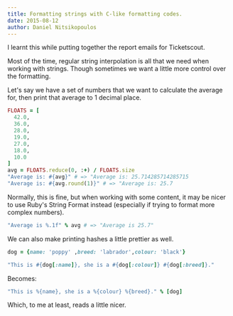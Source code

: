 ```yaml
---
title: Formatting strings with C-like formatting codes.
date: 2015-08-12
author: Daniel Nitsikopoulos
---
```


I learnt this while putting together the report emails for Ticketscout.

Most of the time, regular string interpolation is all that we need when working with strings. Though sometimes we want a little more control over the formatting. 

Let's say we have a set of numbers that we want to calculate the average for, then print that average to 1 decimal place.

```ruby
FLOATS = [
  42.0,
  36.0,
  28.0,
  19.0,
  27.0,
  18.0,
  10.0
]
avg = FLOATS.reduce(0, :+) / FLOATS.size
"Average is: #{avg}" # => "Average is: 25.714285714285715
"Average is: #{avg.round(1)}" # => "Average is: 25.7
```

Normally, this is fine, but when working with some content, it may be nicer to use Ruby's String Format instead (especially if trying to format more complex numbers).

```ruby
"Average is %.1f" % avg # => "Average is 25.7"
```

We can also make printing hashes a little prettier as well.

```ruby
dog = {name: 'poppy' ,breed: 'labrador',colour: 'black'}

"This is #{dog[:name]}, she is a #{dog[:colour]} #{dog[:breed]}."
```

Becomes:

```ruby
"This is %{name}, she is a %{colour} %{breed}." % [dog]
```

Which, to me at least, reads a little nicer.
